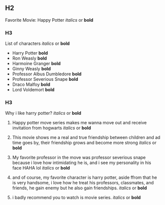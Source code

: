 
## H2
Favorite Movie: Happy Potter *italics* or **bold**

### H3
List of characters *italics* or **bold**
- Harry Potter **bold**
- Ron Weasly **bold**
- Harmoine Granger **bold**
- Ginny Weasly **bold**
- Professor Albus Dumbledore **bold**
- Professor Severious Snape **bold**
- Draco Malfoy **bold**
- Lord Voldemort **bold**


### H3
Why i like harry potter? *italics* or **bold**

1.  Happy potter move series makes me wanna move out and receive invitation from hogwarts *italics* or **bold**

2. This movie shows me a real and true friendship between children and ad time goes by, their friendship grows and become more strong *italics* or **bold**

3.  My favorite professor in the move was professor severious snape because i love how intimidating he is, and i see my personality in his face HAHA lol *italics* or **bold**

4.  and of course, my favorite character is harry potter, aside ffrom that he is very handsome, i love how he treat his professors, classmates, and friends, he gain enemy but he also gain friendships. *italics* or **bold**

5. i badly recommend you to watch is movie series. *italics* or **bold**


